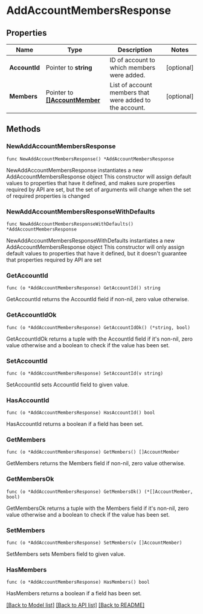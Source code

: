 # AddAccountMembersResponse

## Properties

Name | Type | Description | Notes
------------ | ------------- | ------------- | -------------
**AccountId** | Pointer to **string** | ID of account to which members were added. | [optional] 
**Members** | Pointer to [**[]AccountMember**](AccountMember.md) | List of account members that were added to the account. | [optional] 

## Methods

### NewAddAccountMembersResponse

`func NewAddAccountMembersResponse() *AddAccountMembersResponse`

NewAddAccountMembersResponse instantiates a new AddAccountMembersResponse object
This constructor will assign default values to properties that have it defined,
and makes sure properties required by API are set, but the set of arguments
will change when the set of required properties is changed

### NewAddAccountMembersResponseWithDefaults

`func NewAddAccountMembersResponseWithDefaults() *AddAccountMembersResponse`

NewAddAccountMembersResponseWithDefaults instantiates a new AddAccountMembersResponse object
This constructor will only assign default values to properties that have it defined,
but it doesn't guarantee that properties required by API are set

### GetAccountId

`func (o *AddAccountMembersResponse) GetAccountId() string`

GetAccountId returns the AccountId field if non-nil, zero value otherwise.

### GetAccountIdOk

`func (o *AddAccountMembersResponse) GetAccountIdOk() (*string, bool)`

GetAccountIdOk returns a tuple with the AccountId field if it's non-nil, zero value otherwise
and a boolean to check if the value has been set.

### SetAccountId

`func (o *AddAccountMembersResponse) SetAccountId(v string)`

SetAccountId sets AccountId field to given value.

### HasAccountId

`func (o *AddAccountMembersResponse) HasAccountId() bool`

HasAccountId returns a boolean if a field has been set.

### GetMembers

`func (o *AddAccountMembersResponse) GetMembers() []AccountMember`

GetMembers returns the Members field if non-nil, zero value otherwise.

### GetMembersOk

`func (o *AddAccountMembersResponse) GetMembersOk() (*[]AccountMember, bool)`

GetMembersOk returns a tuple with the Members field if it's non-nil, zero value otherwise
and a boolean to check if the value has been set.

### SetMembers

`func (o *AddAccountMembersResponse) SetMembers(v []AccountMember)`

SetMembers sets Members field to given value.

### HasMembers

`func (o *AddAccountMembersResponse) HasMembers() bool`

HasMembers returns a boolean if a field has been set.


[[Back to Model list]](../README.md#documentation-for-models) [[Back to API list]](../README.md#documentation-for-api-endpoints) [[Back to README]](../README.md)


